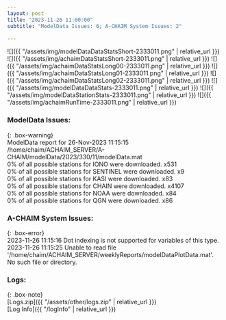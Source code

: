 ```yaml
---
layout: post
title: "2023-11-26 11:00:00"
subtitle: "ModelData Issues: 6; A-CHAIM System Issues: 2"

---
```


![]({{ "/assets/img/modelDataDataStatsShort-2333011.png" | relative_url }})
![]({{ "/assets/img/achaimDataStatsShort-2333011.png" | relative_url }})
![]({{ "/assets/img/achaimDataStatsLong00-2333011.png" | relative_url }})
![]({{ "/assets/img/achaimDataStatsLong01-2333011.png" | relative_url }})
![]({{ "/assets/img/achaimDataStatsLong02-2333011.png" | relative_url }})
![]({{ "/assets/img/modelDataDataStats-2333011.png" | relative_url }})
![]({{ "/assets/img/modelDataStationStats-2333011.png" | relative_url }})
![]({{ "/assets/img/achaimRunTime-2333011.png" | relative_url }})


### ModelData Issues:  
  
{: .box-warning}  
 ModelData report for 26-Nov-2023 11:15:15   
 /home/chaim/ACHAIM_SERVER/A-CHAIM/modelData/2023/330/11/modelData.mat   
 0% of all possible stations for IONO were downloaded. x531   
 0% of all possible stations for SENTINEL were downloaded. x9   
 0% of all possible stations for KASI were downloaded. x83   
 0% of all possible stations for CHAIN were downloaded. x4107   
 0% of all possible stations for NOAA were downloaded. x84   
 0% of all possible stations for QGN were downloaded. x86   
  
### A-CHAIM System Issues:  
  
{: .box-error}  
2023-11-26 11:15:16 Dot indexing is not supported for variables of this type.  
2023-11-26 11:15:25 Unable to read file '/home/chaim/ACHAIM_SERVER/weeklyReports/modelDataPlotData.mat'. No such file or directory.  

### Logs:  
  
{: .box-note}  
[Logs.zip]({{ "/assets/other/logs.zip" | relative_url }})  
[Log Info]({{ "/logInfo" | relative_url }})  
